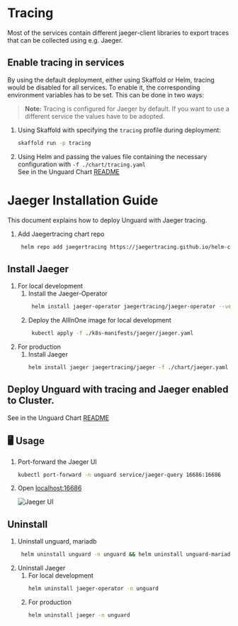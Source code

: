 # Tracing

Most of the services contain different jaeger-client libraries to export traces that can be collected using e.g. Jaeger.

## Enable tracing in services

By using the default deployment, either using Skaffold or Helm, tracing would be disabled for all services. To enable it, the
corresponding environment variables has to be set. This can be done in two ways:

> **Note:** Tracing is configured for Jaeger by default. If you want to use a different service the values have to be adopted.

1. Using Skaffold with specifying the `tracing` profile during deployment:
    ```sh
    skaffold run -p tracing
    ```
2. Using Helm and passing the values file containing the necessary configuration with `-f ./chart/tracing.yaml` \
   See in the Unguard Chart [README](../chart/README.md#tracing-and-jaeger)

# Jaeger Installation Guide

This document explains how to deploy Unguard with Jaeger tracing.

1. Add Jaegertracing chart repo
   ```sh
    helm repo add jaegertracing https://jaegertracing.github.io/helm-charts
   ```

## Install Jaeger

1. For local development
    1. Install the Jaeger-Operator
       ```sh
        helm install jaeger-operator jaegertracing/jaeger-operator --version 2.22.0 --wait --namespace unguard --create-namespace
       ```
    2. Deploy the AllInOne image for local development
       ```sh
        kubectl apply -f ./k8s-manifests/jaeger/jaeger.yaml
       ```
2. For production
    1. Install Jaeger
        ```sh
        helm install jaeger jaegertracing/jaeger -f ./chart/jaeger.yaml --wait --namespace unguard --create-namespace
        ```

## Deploy Unguard with tracing and Jaeger enabled to Cluster.

See in the Unguard Chart [README](../chart/README.md#tracing-and-jaeger)

## 🖥️ Usage

1. Port-forward the Jaeger UI

    ```sh
    kubectl port-forward -n unguard service/jaeger-query 16686:16686
    ```

2. Open [localhost:16686](http://localhost:16686)

   ![Jaeger UI](./images/jaeger-ui.png)

## Uninstall

1. Uninstall unguard, mariadb
   ```sh
    helm uninstall unguard -n unguard && helm uninstall unguard-mariadb -n unguard
   ```
2. Uninstall Jaeger
    1. For local development
        ```sh
        helm uninstall jaeger-operator -n unguard
        ```
    2. For production
        ```sh
        helm uninstall jaeger -n unguard
        ```
